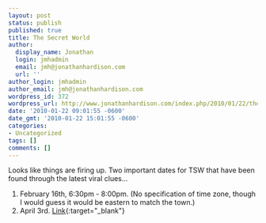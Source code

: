 ```yaml
---
layout: post
status: publish
published: true
title: The Secret World
author:
  display_name: Jonathan
  login: jmhadmin
  email: jmh@jonathanhardison.com
  url: ''
author_login: jmhadmin
author_email: jmh@jonathanhardison.com
wordpress_id: 372
wordpress_url: http://www.jonathanhardison.com/index.php/2010/01/22/the-secret-world/
date: '2010-01-22 09:01:55 -0600'
date_gmt: '2010-01-22 15:01:55 -0600'
categories:
- Uncategorized
tags: []
comments: []
---
```

Looks like things are firing up. Two important dates for TSW that have been found through the latest viral clues...
1. February 16th, 6:30pm - 8:00pm. (No specification of time zone, though I would guess it would be eastern to match the town.)
2. April 3rd. [Link](http://www.kingsmouth.com){:target="_blank"}
